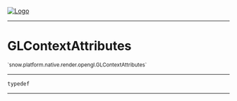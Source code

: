 
[![Logo](../../../../../../images/logo.png)](../../../../../../api/index.html)

---



<h1>GLContextAttributes</h1>
<small>`snow.platform.native.render.opengl.GLContextAttributes`</small>



---

`typedef`

---

&nbsp;
&nbsp;

